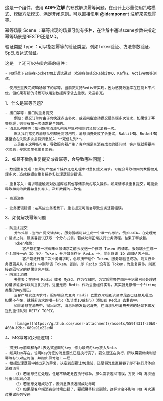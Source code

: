 这是一个组件，使用 **AOP+注解** 的形式解决幂等问题，在设计上尽量使用策略模式、模板方法模式、满足开闭原则。可以直接使用 **@idemponent** 注解来实现幂等。

幂等场景 Scene ：幂等出现的场景可能有多种，在注解中通过scene参数来指定幂等场景是RESTPI还是MQ。

验证类型 Type ：可以指定幂等的验证类型，例如Token验证、方法参数验证、SpEL表达式验证。


这是一个还可以持续完善的组件：

    - MQ场景下已经在RocketMQ上调试通过，欢迎各位提交RabbitMQ、Kafka、ActiveMQ等测试。
    
    - 使用去重表完成MQ场景下的幂等，当前仅支持Redis来实现，因为感觉数据库在性能上不占优，但如果有新的场景可以用到数据库来做去重表，欢迎补充。


1、什么是幂等问题?

    - 接口幂等：接口防重复提交
        例如：提交订单时由于你快速点击多次，或者网络波动提交服务端多次请求，如果做了幂等处理，则只有第一次请求是生效的。
    - 消息队列幂等：如何保障消息队列客户端对相同的消息仅消费一次。
        默认我们常见的消息队列都是高可用的，消息消费失败了会重试，RabbitMQ、RocketMQ甚至会在失败多次后将消息加入 **死信队列**。
        正是由于这种高可用，导致服务器产生了客户端是否消费成功的疑问时，客户端就需要再次消费，导致消息被重复消费。

2、如果不做防重复提交或者幂等，会导致哪些问题：

    - 数据重复处理：如果用户在某个操作还在处理中时重复提交请求，可能会导致相同的数据被处理多次，造成数据的重复操作和处理逻辑的错误。
    
    - 重复写入：请求可能触发对数据库或其他存储系统的写入操作。如果请求被重复提交，可能会导致相同的数据被重复写入，破坏数据的一致性。
    
    - 资源浪费
    
    - 业务逻辑错误：在某些业务场景下，重复提交可能会导致业务逻辑错误。
    

3、如何解决幂等问题
    
    - 防重复提交
        分布式锁：当用户提交请求时，服务器端可以生成一个唯一的标识，例如UUID。在处理用户请求之前，服务器尝试获取一个分布式锁，若成功则正常执行业务流程。结束了释放锁。
        Token令牌：
            客户端在第一次调用业务请求之前会发送一个获取 Token 的请求。服务端会生成一个全局唯一的 ID 作为 Token，并将其保存在 Redis 中，同时将该 ID 返回给客户端。
            客户端进行第二次业务请求时，必须携带这个 Token。服务端验证成功，则执行业务逻辑并从 Redis 中删除该 Token。否则，即 Redis 没有该 Token，为重复操作，则直接返回指定的结果给客户端。
    - 防重复消费
        去重表：在使用 Redis 或者 MySQL 作为存储时，为实现幂等性而用于记录已经处理过的请求或操作以防重复执行。这里是用 Redis 作为去重组件实现，其实就是存储一个String类型的Key而已。
        当客户端发送请求时，服务端会先查询 Redis 去重表来检查该请求是否已经被处理过。如果不存在，就将新请求的唯一标识（如请求ID或标识）添加到 Redis 去重表中。
        如果消息在消费中，抛出异常，消息会触发延迟消费，在消息队列消费失败的场景下即发送到重试队列 RETRY TOPIC。

        
        ![image](https://github.com/user-attachments/assets/559f431f-30b0-408b-b2bc-689e91e22ed8)


4、MQ幂等的处理逻辑：

    - 拼接key前缀和SpEL表达式里面的key，作为最终的key放入Redis
    - 如果key存在，说明Key对应的消息要么已经执行完了，要么是还在执行，所以需要继续判断幂等标识对应的值，并抛出异常给上一层。
    - 根据处理逻辑中抛出来的异常，决定到底要让MQ重试，还是将消息直接吞了即不执行具体的消费流程
        （1）若消息还在处理，但是不确定是否执行成功，那么需要返回错误，方便 MQ 再次通过重试队列投递
        （2）若消息处理成功了，该消息直接返回成功即可
        （3）如果是客户端消费的时候出错了，要把幂等标识删除，这样才会不影响 MQ 再次通过重试队列投递
